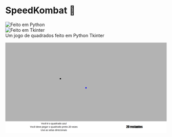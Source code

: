 # SpeedKombat :car:
![Feito em Python](https://img.shields.io/badge/Feito%20em-Python-green)  
![Feito em Tkinter](https://img.shields.io/badge/Feito%20em-Tkinter-blue)  
Um jogo de quadrados feito em Python Tkinter  

![printscreen](https://github.com/EricMGS/SpeedKombat/blob/master/image.png)  

